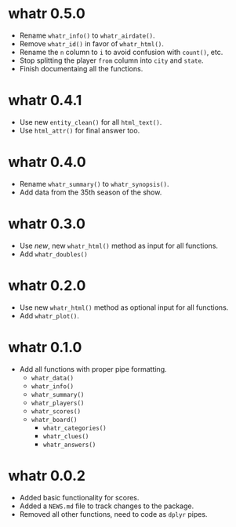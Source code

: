 # whatr 0.5.0

* Rename `whatr_info()` to `whatr_airdate()`.
* Remove `whatr_id()` in favor of `whatr_html()`.
* Rename the `n` column to `i` to avoid confusion with `count()`, etc.
* Stop splitting the player `from` column into `city` and `state`.
* Finish documentaing all the functions.

# whatr 0.4.1

* Use new `entity_clean()` for all `html_text()`.
* Use `html_attr()` for final answer too.

# whatr 0.4.0

* Rename `whatr_summary()` to `whatr_synopsis()`.
* Add data from the 35th season of the show.

# whatr 0.3.0

* Use _new_, new `whatr_html()` method as input for all functions.
* Add `whatr_doubles()`

# whatr 0.2.0

* Use new `whatr_html()` method as optional input for all functions.
* Add `whatr_plot()`.

# whatr 0.1.0

* Add all functions with proper pipe formatting.
  * `whatr_data()`
  * `whatr_info()`
  * `whatr_summary()`
  * `whatr_players()`
  * `whatr_scores()`
  * `whatr_board()`
      * `whatr_categories()`
      * `whatr_clues()`
      * `whatr_answers()`

# whatr 0.0.2

* Added basic functionality for scores.
* Added a `NEWS.md` file to track changes to the package.
* Removed all other functions, need to code as `dplyr` pipes.
